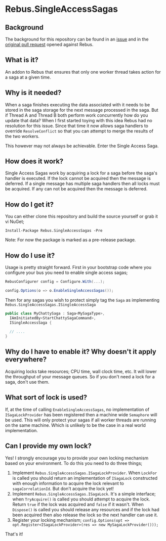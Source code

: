 # Rebus.SingleAccessSagas

## Background

The background for this repository can be found in an [issue](https://github.com/rebus-org/Rebus/issues/341) and in the [original pull request](https://github.com/rebus-org/Rebus/pull/632) opened against Rebus.

## What is it?

An addon to Rebus that ensures that only one worker thread takes action for a saga at a given time.

## Why is it needed?

When a saga finishes executing the data associated with it needs to be stored in the saga storage for the next message processed in the saga. But if Thread A and Thread B both perform work concurrently how do you update that data? When I first started toying with this idea Rebus had no resolution for this issue. Since that time it now allows saga handlers to override `ResolveConflict` so that you can attempt to merge the results of the two workers.

This however may not always be achievable. Enter the Single Access Saga.

## How does it work?

Single Access Sagas work by acquiring a lock for a saga before the saga's handler is executed. If the lock cannot be acquired then the message is deferred. If a single message has multiple saga handlers then all locks must be acquired. If any can not be acquired then the message is deferred.

## How do I get it?

You can either clone this repository and build the source yourself or grab it vi NuGet;

```
Install-Package Rebus.SingleAccessSagas -Pre
```

Note: For now the package is marked as a pre-release package.

## How do I use it?

Usage is pretty straight forward. First in your bootstrap code where you configure your bus you need to enable single access sagas;

```C#
RebusConfigurer config = Configure.With(...);

config.Options(o => o.EnableSingleAccessSagas());
```

Then for any sagas you wish to protect simply tag the `Saga` as implementing `Rebus.SingleAccessSagas.ISingleAccessSaga`

```C#
public class MyChattySaga : Saga<MySagaType>,
  IAmInitiatedBy<StartChattySagaCommand>,
  ISingleAccessSaga {
  
  // ....
}
```

## Why do I have to enable it? Why doesn't it apply everywhere?

Acquiring locks take resources; CPU time, wall clock time, etc. It will lower the throughput of your message queues. So if you don't need a lock for a saga, don't use them.

## What sort of lock is used?

If, at the time of calling `EnableSingleAccessSagas`, no implementation of `ISagaLockProvider` has been registered then a machine wide `Semaphore` will be used. This will only protect your sagas if all worker threads are running on the same machine. Which is unlikely to be the case in a real world implementation.

## Can I provide my own lock?

Yes! I strongly encourage you to provide your own locking mechanism based on your environment. To do this you need to do three things;
  1. Implement `Rebus.SingleAccessSagas.ISagaLockProvider`. When `LockFor` is called you should return an implementation of `ISagaLock` constructed with enough information to acquire the lock relevant to `sagaCorrelationId`. But don't acquire the lock yet!
  1. Implement `Rebus.SingleAccessSagas.ISagaLock`. It's a simple interface; when `TryAcquire()` is called you should attempt to acquire the lock. Return `true` if the lock was acquired and `false` if it wasn't. When `Dispose()` is called you should release any resources and if the lock had been acquired then also release the lock so the next handler can use it.
  1. Register your locking mechanism; ```config.Options(opt => opt.Register<ISagaLockProvider>(res => new MySagaLockProvider()));```
  
That's it!
